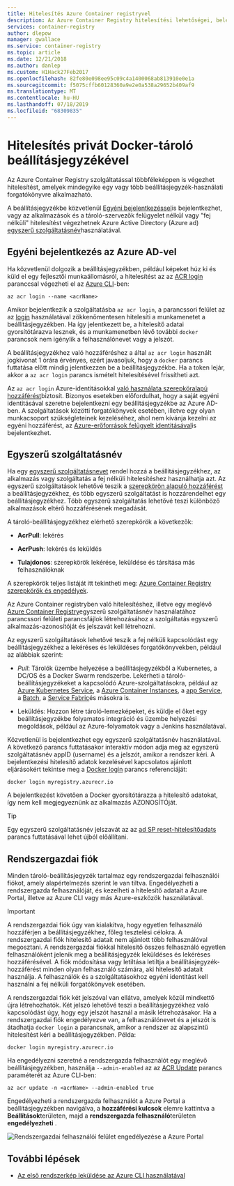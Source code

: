 ```yaml
---
title: Hitelesítés Azure Container registryvel
description: Az Azure Container Registry hitelesítési lehetőségei, beleértve a Azure Active Directory identitással való bejelentkezést, az egyszerű szolgáltatásnév használatát és a nem kötelező rendszergazdai hitelesítő adatok használatát.
services: container-registry
author: dlepow
manager: gwallace
ms.service: container-registry
ms.topic: article
ms.date: 12/21/2018
ms.author: danlep
ms.custom: H1Hack27Feb2017
ms.openlocfilehash: 82fe80e098ee95c09c4a1400068ab813910e0e1a
ms.sourcegitcommit: f5075cffb60128360a9e2e0a538a29652b409af9
ms.translationtype: MT
ms.contentlocale: hu-HU
ms.lasthandoff: 07/18/2019
ms.locfileid: "68309835"
---
```

# <a name="authenticate-with-a-private-docker-container-registry"></a>Hitelesítés privát Docker-tároló beállításjegyzékével

Az Azure Container Registry szolgáltatással többféleképpen is végezhet hitelesítést, amelyek mindegyike egy vagy több beállításjegyzék-használati forgatókönyvre alkalmazható.

A beállításjegyzékbe közvetlenül [Egyéni bejelentkezéssel](#individual-login-with-azure-ad)is bejelentkezhet, vagy az alkalmazások és a tároló-szervezők felügyelet nélkül vagy "fej nélküli" hitelesítést végezhetnek Azure Active Directory (Azure ad) [egyszerű szolgáltatásnév](#service-principal)használatával.

## <a name="individual-login-with-azure-ad"></a>Egyéni bejelentkezés az Azure AD-vel

Ha közvetlenül dolgozik a beállításjegyzékben, például képeket húz ki és küld el egy fejlesztői munkaállomásról, a hitelesítést az az [ACR login](/cli/azure/acr?view=azure-cli-latest#az-acr-login) paranccsal végezheti el az [Azure CLI](/cli/azure/install-azure-cli)-ben:

```azurecli
az acr login --name <acrName>
```

Amikor bejelentkezik a szolgáltatásba `az acr login`, a parancssori felület az az [login](/cli/azure/reference-index#az-login) használatával zökkenőmentesen hitelesíti a munkamenetet a beállításjegyzékben. Ha így jelentkezett be, a hitelesítő adatai gyorsítótárazva lesznek, és a munkamenetben lévő további `docker` parancsok nem igénylik a felhasználónevet vagy a jelszót. 

A beállításjegyzékhez való hozzáféréshez a által `az acr login` használt jogkivonat 1 órára érvényes, ezért javasoljuk, hogy a `docker` parancs futtatása előtt mindig jelentkezzen be a beállításjegyzékbe. Ha a token lejár, akkor a `az acr login` parancs ismételt hitelesítésével frissítheti azt. 

Az `az acr login` Azure-identitásokkal [való használata szerepköralapú hozzáférést](../role-based-access-control/role-assignments-portal.md)biztosít. Bizonyos esetekben előfordulhat, hogy a saját egyéni identitásával szeretne bejelentkezni egy beállításjegyzékbe az Azure AD-ben. A szolgáltatások közötti forgatókönyvek esetében, illetve egy olyan munkacsoport szükségleteinek kezeléséhez, ahol nem kívánja kezelni az egyéni hozzáférést, az [Azure-erőforrások felügyelt identitásával](container-registry-authentication-managed-identity.md)is bejelentkezhet.

## <a name="service-principal"></a>Egyszerű szolgáltatásnév

Ha egy [egyszerű szolgáltatásnevet](../active-directory/develop/app-objects-and-service-principals.md) rendel hozzá a beállításjegyzékhez, az alkalmazás vagy szolgáltatás a fej nélküli hitelesítéshez használhatja azt. Az egyszerű szolgáltatások lehetővé teszik a [szerepkörön alapuló hozzáférést](../role-based-access-control/role-assignments-portal.md) a beállításjegyzékhez, és több egyszerű szolgáltatást is hozzárendelhet egy beállításjegyzékhez. Több egyszerű szolgáltatás lehetővé teszi különböző alkalmazások eltérő hozzáférésének megadását.

A tároló-beállításjegyzékhez elérhető szerepkörök a következők:

* **AcrPull**: lekérés

* **AcrPush**: lekérés és leküldés

* **Tulajdonos**: szerepkörök lekérése, leküldése és társítása más felhasználóknak

A szerepkörök teljes listáját itt tekintheti meg: [Azure Container Registry szerepkörök és engedélyek](container-registry-roles.md).

Az Azure Container registryben való hitelesítéshez, illetve egy meglévő [Azure Container Registry](container-registry-auth-service-principal.md)egyszerű szolgáltatásnév használatához parancssori felületi parancsfájlok létrehozásához a szolgáltatás egyszerű alkalmazás-azonosítóját és jelszavát kell létrehozni.

Az egyszerű szolgáltatások lehetővé teszik a fej nélküli kapcsolódást egy beállításjegyzékhez a lekéréses és leküldéses forgatókönyvekben, például az alábbiak szerint:

  * *Pull*: Tárolók üzembe helyezése a beállításjegyzékből a Kubernetes, a DC/OS és a Docker Swarm rendszerbe. Lekérheti a tároló-beállításjegyzékeket a kapcsolódó Azure-szolgáltatásokra, például az [Azure Kubernetes Service](container-registry-auth-aks.md), a [Azure Container Instances](container-registry-auth-aci.md), a [app Service](../app-service/index.yml), a [Batch](../batch/index.yml), a [Service Fabric](/azure/service-fabric/)és másokra is.

  * Leküldés: Hozzon létre tároló-lemezképeket, és küldje el őket egy beállításjegyzékbe folyamatos integráció és üzembe helyezési megoldások, például az Azure-folyamatok vagy a Jenkins használatával.

Közvetlenül is bejelentkezhet egy egyszerű szolgáltatásnév használatával. A következő parancs futtatásakor interaktív módon adja meg az egyszerű szolgáltatásnév appID (username) és a jelszót, amikor a rendszer kéri. A bejelentkezési hitelesítő adatok kezelésével kapcsolatos ajánlott eljárásokért tekintse meg a [Docker login](https://docs.docker.com/engine/reference/commandline/login/) parancs referenciáját:

```
docker login myregistry.azurecr.io
```

A bejelentkezést követően a Docker gyorsítótárazza a hitelesítő adatokat, így nem kell megjegyeznünk az alkalmazás AZONOSÍTÓját.

> [!TIP]
> Egy egyszerű szolgáltatásnév jelszavát az az [ad SP reset-hitelesítőadats](/cli/azure/ad/sp?view=azure-cli-latest) parancs futtatásával lehet újból előállítani.
>

## <a name="admin-account"></a>Rendszergazdai fiók

Minden tároló-beállításjegyzék tartalmaz egy rendszergazdai felhasználói fiókot, amely alapértelmezés szerint le van tiltva. Engedélyezheti a rendszergazda felhasználóját, és kezelheti a hitelesítő adatait a Azure Portal, illetve az Azure CLI vagy más Azure-eszközök használatával.

> [!IMPORTANT]
> A rendszergazdai fiók úgy van kialakítva, hogy egyetlen felhasználó hozzáférjen a beállításjegyzékhez, főleg tesztelési célokra. A rendszergazdai fiók hitelesítő adatait nem ajánlott több felhasználóval megosztani. A rendszergazdai fiókkal hitelesítő összes felhasználó egyetlen felhasználóként jelenik meg a beállításjegyzék leküldéses és lekéréses hozzáférésével. A fiók módosítása vagy letiltása letiltja a beállításjegyzék-hozzáférést minden olyan felhasználó számára, aki hitelesítő adatait használja. A felhasználók és a szolgáltatásokhoz egyéni identitást kell használni a fej nélküli forgatókönyvek esetében.
>

A rendszergazdai fiók két jelszóval van ellátva, amelyek közül mindkettő újra létrehozhatók. Két jelszó lehetővé teszi a beállításjegyzékhez való kapcsolódást úgy, hogy egy jelszót használ a másik létrehozásakor. Ha a rendszergazdai fiók engedélyezve van, a felhasználónevet és a jelszót is átadhatja `docker login` a parancsnak, amikor a rendszer az alapszintű hitelesítést kéri a beállításjegyzékben. Példa:

```
docker login myregistry.azurecr.io 
```


Ha engedélyezni szeretné a rendszergazda felhasználót egy meglévő beállításjegyzékben, használja `--admin-enabled` az az [ACR Update](/cli/azure/acr?view=azure-cli-latest#az-acr-update) parancs paraméterét az Azure CLI-ben:

```azurecli
az acr update -n <acrName> --admin-enabled true
```

Engedélyezheti a rendszergazda felhasználót a Azure Portal a beállításjegyzékben navigálva, a **hozzáférési kulcsok** elemre kattintva a **Beállítások**területen, majd a **rendszergazda felhasználó**területen **engedélyezheti** .

![Rendszergazdai felhasználói felület engedélyezése a Azure Portal][auth-portal-01]

## <a name="next-steps"></a>További lépések

* [Az első rendszerkép leküldése az Azure CLI használatával](container-registry-get-started-azure-cli.md)

<!-- IMAGES -->
[auth-portal-01]: ./media/container-registry-authentication/auth-portal-01.png
